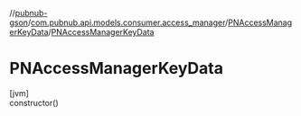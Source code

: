 //[pubnub-gson](../../../index.md)/[com.pubnub.api.models.consumer.access_manager](../index.md)/[PNAccessManagerKeyData](index.md)/[PNAccessManagerKeyData](-p-n-access-manager-key-data.md)

# PNAccessManagerKeyData

[jvm]\
constructor()
